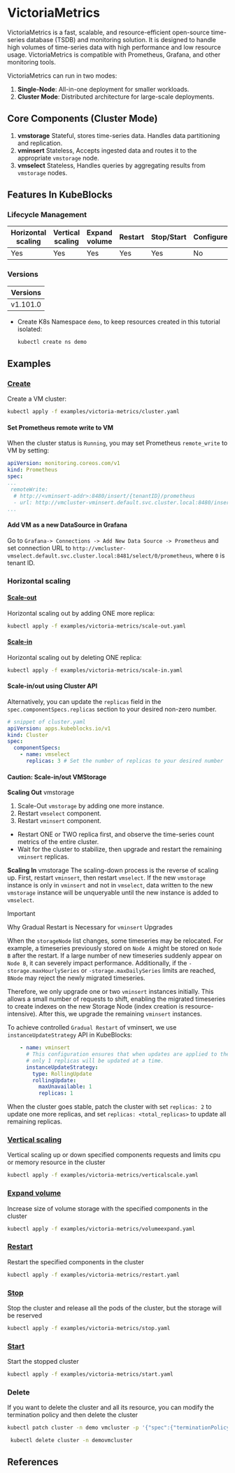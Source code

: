 # VictoriaMetrics

VictoriaMetrics is a fast, scalable, and resource-efficient open-source time-series database (TSDB) and monitoring solution. It is designed to handle high volumes of time-series data with high performance and low resource usage. VictoriaMetrics is compatible with Prometheus, Grafana, and other monitoring tools.

VictoriaMetrics can run in two modes:

1. **Single-Node**: All-in-one deployment for smaller workloads.
2. **Cluster Mode**: Distributed architecture for large-scale deployments.

## Core Components (Cluster Mode)

1. **vmstorage**
  Stateful, stores time-series data. Handles data partitioning and replication.
2. **vminsert**
  Stateless, Accepts ingested data and routes it to the appropriate `vmstorage` node.
3. **vmselect**
  Stateless, Handles queries by aggregating results from `vmstorage` nodes.

## Features In KubeBlocks

### Lifecycle Management

| Horizontal<br/>scaling | Vertical <br/>scaling | Expand<br/>volume | Restart   | Stop/Start | Configure | Expose | Switchover |
|------------------------|-----------------------|-------------------|-----------|------------|-----------|--------|------------|
| Yes                    | Yes                   | Yes               | Yes       | Yes        | No        | Yes    | N/A   |

### Versions

| Versions |
|----------|
| v1.101.0 |
- Create K8s Namespace `demo`, to keep resources created in this tutorial isolated:

  ```bash
  kubectl create ns demo
  ```

## Examples

### [Create](cluster.yaml)

Create a VM cluster:

```bash
kubectl apply -f examples/victoria-metrics/cluster.yaml
```

#### Set Prometheus remote write to VM

When the cluster status is `Running`, you may set Prometheus `remote_write` to VM by setting:

```yaml
apiVersion: monitoring.coreos.com/v1
kind: Prometheus
spec:
...
 remoteWrite:
  # http://<vminsert-addr>:8480/insert/{tenantID}/prometheus
  - url: http://vmcluster-vminsert.default.svc.cluster.local:8480/insert/0/prometheus
...
```

#### Add VM as a new DataSource in Grafana

Go to `Grafana-> Connections -> Add New Data Source -> Prometheus` and set connection URL to `http://vmcluster-vmselect.default.svc.cluster.local:8481/select/0/prometheus`,
where `0` is tenant ID.

### Horizontal scaling

#### [Scale-out](scale-out.yaml)

Horizontal scaling out by adding ONE more replica:

```bash
kubectl apply -f examples/victoria-metrics/scale-out.yaml
```

#### [Scale-in](scale-in.yaml)

Horizontal scaling out by deleting ONE replica:

```bash
kubectl apply -f examples/victoria-metrics/scale-in.yaml
```

#### Scale-in/out using Cluster API

Alternatively, you can update the `replicas` field in the `spec.componentSpecs.replicas` section to your desired non-zero number.

```yaml
# snippet of cluster.yaml
apiVersion: apps.kubeblocks.io/v1
kind: Cluster
spec:
  componentSpecs:
    - name: vmselect
      replicas: 3 # Set the number of replicas to your desired number
```

#### Caution: Scale-in/out VMStorage

**Scaling Out** vmstorage

1. Scale-Out `vmstorage` by adding one more instance.
1. Restart `vmselect` component.
1. Restart `vminsert` component.

- Restart ONE or TWO replica first, and observe the time-series count metrics of the entire cluster.
- Wait for the cluster to stabilize, then upgrade and restart the remaining `vminsert` replicas.

**Scaling In** vmstorage
The scaling-down process is the reverse of scaling up. First, restart `vminsert`, then restart `vmselect`. If the new `vmstorage` instance is only in `vminsert` and not in `vmselect`, data written to the new `vmstorage` instance will be unqueryable until the new instance is added to `vmselect`.

> [!IMPORTANT]
> Why Gradual Restart is Necessary for `vminsert` Upgrades

When the `storageNode` list changes, some timeseries may be relocated. For example, a timeseries previously stored on `Node A` might be stored on `Node B` after the restart. If a large number of new timeseries suddenly appear on `Node B`, it can severely impact performance. Additionally, if the `-storage.maxHourlySeries` or `-storage.maxDailySeries` limits are reached, `BNode` may reject the newly migrated timeseries.

Therefore, we only upgrade one or two `vminsert` instances initially. This allows a small number of requests to shift, enabling the migrated timeseries to create indexes on the new Storage Node (index creation is resource-intensive). After this, we upgrade the remaining `vminsert` instances.

To achieve controlled `Gradual Restart` of vminsert, we use `instanceUpdateStrategy` API in KubeBlocks:

```yaml
    - name: vminsert
      # This configuration ensures that when updates are applied to the cluster,
      # only 1 replicas will be updated at a time.
      instanceUpdateStrategy:
        type: RollingUpdate
        rollingUpdate:
          maxUnavailable: 1
          replicas: 1
```

When the cluster goes stable, patch the cluster with set `replicas: 2` to update one more replicas, and set `replicas: <total_replicas>` to update all remaining replicas.

### [Vertical scaling](verticalscale.yaml)

Vertical scaling up or down specified components requests and limits cpu or memory resource in the cluster

```bash
kubectl apply -f examples/victoria-metrics/verticalscale.yaml
```

### [Expand volume](volumeexpand.yaml)

Increase size of volume storage with the specified components in the cluster

```bash
kubectl apply -f examples/victoria-metrics/volumeexpand.yaml
```

### [Restart](restart.yaml)

Restart the specified components in the cluster

```bash
kubectl apply -f examples/victoria-metrics/restart.yaml
```

### [Stop](stop.yaml)

Stop the cluster and release all the pods of the cluster, but the storage will be reserved

```bash
kubectl apply -f examples/victoria-metrics/stop.yaml
```

### [Start](start.yaml)

Start the stopped cluster

```bash
kubectl apply -f examples/victoria-metrics/start.yaml
```

### Delete

If you want to delete the cluster and all its resource, you can modify the termination policy and then delete the cluster

```bash
kubectl patch cluster -n demo vmcluster -p '{"spec":{"terminationPolicy":"WipeOut"}}' --type="merge"

 kubectl delete cluster -n demovmcluster
```

## References
